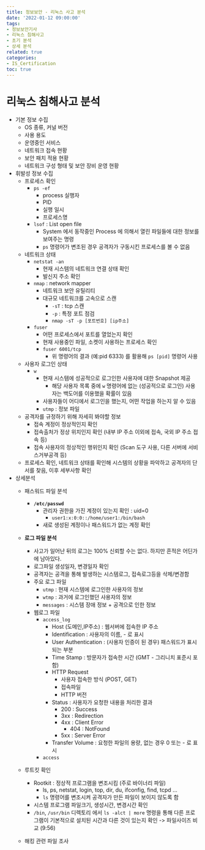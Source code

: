```yaml
---
title: 정보보안 - 리눅스 사고 분석
date: '2022-01-12 09:00:00'
tags:
- 정보보안기사
- 리눅스 침해사고
- 초기 분석
- 상세 분석
related: true
categories:
- IS_Certification
toc: true
---
```


# 리눅스 침해사고 분석
- 기본 정보 수집
    + OS 종류, 커널 버전
    + 사용 용도
    + 운영중인 서비스
    + 네트워크 접속 현황
    + 보안 패치 적용 현황
    + 네트워크 구성 형태 및 보안 장비 운영 현황
- 휘발성 정보 수집
    + 프로세스 확인
        * `ps -ef`
            - process 실행자
            - PID
            - 실행 일시
            - 프로세스명
        * `lsof` : List open file
            - System 에서 동작중인 Process 에 의해서 열린 파일들에 대한 정보를 보여주는 명령
            - `ps` 명령어가 변조된 경우 공격자가 구동시킨 프로세스를 볼 수 없음
    + 네트워크 상태
        * `netstat -an`
            - 현재 시스템의 네트워크 연결 상태 확인
            - 발신지 주소 확인
        * `nmap` : network mapper
            - 네트워크 보안 유틸리티
            - 대규모 네트워크를 고속으로 스캔
                + `-sT` : tcp 스캔
                + `-p` : 특정 포트 점검
                + `nmap -sT -p [포트번호] [ip주소]`
        * `fuser`
            - 어떤 프로세스에서 포트를 열었는지 확인
            - 현재 사용중인 파일, 소켓이 사용하는 프로세스 확인
            - `fuser 6001/tcp`
                + 위 명령어의 결과 (예:pid 6333) 를 활용해 `ps [pid]` 명령어 사용
    + 사용자 로그인 상태
        * `w`
            - 현재 시스템에 성공적으로 로그인한 사용자에 대한 Snapshot 제공
                + 해당 사용자 목록 중에 `w` 명령어에 없는 (성공적으로 로그인) 사용자는 백도어를 이용했을 확률이 있음
            - 사용자들이 어디에서 로그인을 했는지, 어떤 작업을 하는지 알 수 있음
            - `utmp` : 정보 파일
    + 공격자를 규정하기 위해 자세히 봐야할 정보
        * 접속 계정이 정상적인지 확인
        * 접속출처가 정상 위치인지 확인 (내부 IP 주소 이외에 접속, 국외 IP 주소 접속 등)
        * 접속 사용자의 정상적인 행위인지 확인 (Scan 도구 사용, 다른 서버에 서비스거부공격 등)
    + 프로세스 확인, 네트워크 상태를 확인해 시스템의 상황을 파악하고 공격자의 단서를 찾음, 이후 세부사항 확인
- 상세분석
    + 패스워드 파일 분석
        * **`/etc/passwd`**
            - 관리자 권한을 가진 계정이 있는지 확인 : uid=0
                + `user1:x:0:0::/home/user1:/bin/bash`
            - 새로 생성된 계정이나 패스워드가 없는 계정 확인
    + **로그 파일 분석**
        * 사고가 일어난 뒤의 로그는 100% 신뢰할 수는 없다. 하지만 흔적은 어딘가에 남아있다.
        * 로그파일 생성일자, 변경일자 확인
        * 공격자는 공격을 통해 발생하는 시스템로그, 접속로그등을 삭제/변경함
        * 주요 로그 파일
            - `utmp` : 현재 시스템에 로그인한 사용자의 정보
            - `wtmp` : 과거에 로그인했던 사용자의 정보
            - `messages` : 시스템 장애 정보 + 공격으로 인한 정보
        * 웹로그 파일
            - `access_log`
                + Host (도메인,IP주소) : 웹서버에 접속한 IP 주소
                + Identification : 사용자의 이름, - 로 표시
                + User Authentication : (사용자 인증이 된 경우) 패스워드가 표시되는 부분
                + Time Stamp : 방문자가 접속한 시간 (GMT - 그리니치 표준시 포함)
                + HTTP Request
                    * 사용자 접속한 방식 (POST, GET)
                    * 접속파일
                    * HTTP 버전
                + Status : 사용자가 요청한 내용을 처리한 결과
                    * 200 : Success
                    * 3xx : Redirection
                    * 4xx : Client Error
                        - 404 : NotFound
                    * 5xx : Server Error
                + Transfer Volume : 요청한 파일의 용량, 없는 경우 0 또는 - 로 표시
            - `access`
    + 루트킷 확인
        * Rootkit : 정상적 프로그램을 변조시킴 (주로 바이너리 파일)
            - ls, ps, netstat, login, top, dir, du, ifconfig, find, tcpd ...
            - `ls` 명령어를 변조시켜 공격자가 만든 파일이 보이지 않도록 함
        * 시스템 프로그램 파일크기, 생성시간, 변경시간 확인
        * `/bin`, `/usr/bin` 디렉토리 에서 `ls -alct | more` 명령을 통해 다른 프로그램이 기본적으로 설치된 시간과 다른 것이 있는지 확인 -> 파일사이즈 비교 (9:56)

    + 해킹 관련 파일 조사